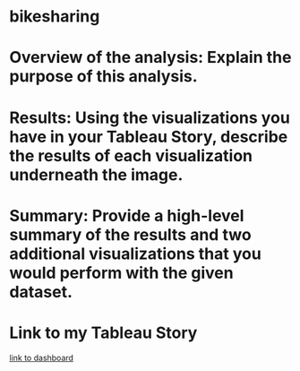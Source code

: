 # bikesharing

# Overview of the analysis: Explain the purpose of this analysis.
# Results: Using the visualizations you have in your Tableau Story, describe the results of each visualization underneath the image.
# Summary: Provide a high-level summary of the results and two additional visualizations that you would perform with the given dataset.


# Link to my Tableau Story
[link to dashboard](https://public.tableau.com/app/profile/john6257/viz/Module14Challenge_16468698347050/Story1?publish=yes)
